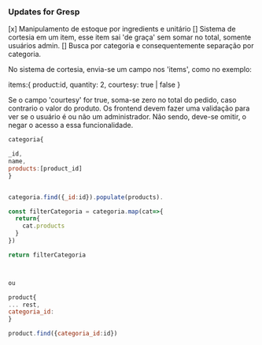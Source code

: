 ### Updates for Gresp

[x] Manipulamento de estoque por ingredients e unitário
[] Sistema de cortesia em um item, esse item sai 'de graça' sem somar no total, somente usuários admin.
[] Busca por categoria e consequentemente separação por categoria.

No sistema de cortesia, envia-se um campo nos 'items', como no exemplo:

items:{
product:id,
quantity: 2,
courtesy: true | false
}

Se o campo 'courtesy' for true, soma-se zero no total do pedido, caso contrario o valor do produto.
Os frontend devem fazer uma validação para ver se o usuário é ou não um administrador.
Não sendo, deve-se omitir, o negar o acesso a essa funcionalidade.

```js
categoria{

_id,
name,
products:[product_id]
}


categoria.find({_id:id}).populate(products).

const filterCategoria = categoria.map(cat=>{
  return{
    cat.products
  }
})

return filterCategoria



ou

product{
... rest,
categoria_id:
}

product.find({categoria_id:id})
```

